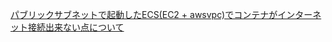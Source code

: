 [パブリックサブネットで起動したECS(EC2 + awsvpc)でコンテナがインターネット接続出来ない点について](https://dev.classmethod.jp/articles/publicsubnet_ecs_ec2_awsvpc_internet_connection/)

